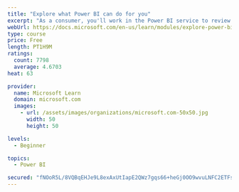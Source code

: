 ```yaml
---
title: "Explore what Power BI can do for you"
excerpt: "As a consumer, you'll work in the Power BI service to review and interact with content that has been shared with you. This module provides the foundational information that you need to work effectively in the Power BI service."
webUrl: https://docs.microsoft.com/en-us/learn/modules/explore-power-bi-service/
type: course
price: Free
length: PT1H9M
ratings:
  count: 7798
  average: 4.6703
heat: 63

provider:
  name: Microsoft Learn
  domain: microsoft.com
  images:
    - url: /assets/images/organizations/microsoft.com-50x50.jpg
      width: 50
      height: 50

levels:
  - Beginner

topics:
  - Power BI

secured: "fNOoR5L/8VQBqEHJe9L8exAxUtIapE2QWz7gqs66+heGj0OO9wvuLNFC2ETFs5fZfCe7t9EZcWnbJCo/B0aottymWZPEVhHhQ3kRsQChGXy6EsXexOP0q87no9I8AZ/5nAdj4ltssuKCvC0AdIm/UvEcLSReCB21r8LymPVw7hcELLdad76K4EkZpOhDrjsFCYvc1ZjqGMNDwSNdrZ7gyac/F642tocFV8sSmWBN1DPqIphml1473COcUrdXe7CZbX3di0p8f8stHHO74z3wRoZvi3worukiEFUUu0VowKpmltgAe1kFTTduGZWuo7C8qW+/7oclsIr3QEFNkxBsA8CulHzCFZw3XIU/0tJaoF8f0XV6khulno9LVI+Y01vHcLbDxe7SHikr+5oJAUcDK2DyM+UlJo6vrIALbySiNYA=;V1Sl/+ynmqyBxYYJ8xiZIQ=="
---
```


